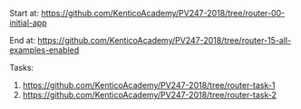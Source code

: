 Start at: https://github.com/KenticoAcademy/PV247-2018/tree/router-00-initial-app

End at: https://github.com/KenticoAcademy/PV247-2018/tree/router-15-all-examples-enabled

Tasks:
1. https://github.com/KenticoAcademy/PV247-2018/tree/router-task-1
1. https://github.com/KenticoAcademy/PV247-2018/tree/router-task-2